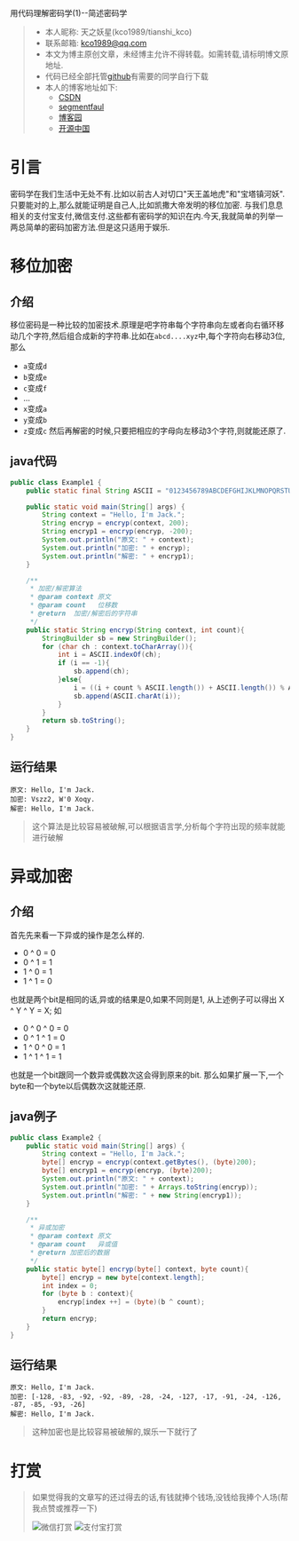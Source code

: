 用代码理解密码学(1)--简述密码学

> - 本人昵称: 天之妖星(kco1989/tianshi_kco)
> - 联系邮箱: <kco1989@qq.com>
> - 本文为博主原创文章，未经博主允许不得转载。如需转载,请标明博文原地址.
> - 代码已经全部托管[github](https://github.com/kco1989/examples)有需要的同学自行下载
> - 本人的博客地址如下:
>   - [CSDN](http://blog.csdn.net/tianshi_kco)
>   - [segmentfaul](https://segmentfault.com/u/kco1989)
>   - [博客园](http://www.cnblogs.com/kco1989/)
>   - [开源中国](https://my.oschina.net/kco1989/blog)
>

# 引言

密码学在我们生活中无处不有.比如以前古人对切口"天王盖地虎"和"宝塔镇河妖".只要能对的上,那么就能证明是自己人,比如凯撒大帝发明的移位加密.
与我们息息相关的支付宝支付,微信支付.这些都有密码学的知识在内.今天,我就简单的列举一两总简单的密码加密方法.但是这只适用于娱乐.


# 移位加密

## 介绍
移位密码是一种比较的加密技术.原理是吧字符串每个字符串向左或者向右循环移动几个字符,然后组合成新的字符串.比如在`abcd....xyz`中,每个字符向右移动3位,那么
- `a`变成`d`
- `b`变成`e`
- `c`变成`f`
- ...
- `x`变成`a`
- `y`变成`b`
- `z`变成`c`
然后再解密的时候,只要把相应的字母向左移动3个字符,则就能还原了.

## java代码

```java
public class Example1 {
    public static final String ASCII = "0123456789ABCDEFGHIJKLMNOPQRSTUVWXYZabcdefghijklmnopqrstuvwxyz";

    public static void main(String[] args) {
        String context = "Hello, I'm Jack.";
        String encryp = encryp(context, 200);
        String encryp1 = encryp(encryp, -200);
        System.out.println("原文: " + context);
        System.out.println("加密: " + encryp);
        System.out.println("解密: " + encryp1);
    }

    /**
     * 加密/解密算法
     * @param context 原文
     * @param count   位移数
     * @return  加密/解密后的字符串
     */
    public static String encryp(String context, int count){
        StringBuilder sb = new StringBuilder();
        for (char ch : context.toCharArray()){
            int i = ASCII.indexOf(ch);
            if (i == -1){
                sb.append(ch);
            }else{
                i = ((i + count % ASCII.length()) + ASCII.length()) % ASCII.length();
                sb.append(ASCII.charAt(i));
            }
        }
        return sb.toString();
    }
}
```

## 运行结果
```
原文: Hello, I'm Jack.
加密: Vszz2, W'0 Xoqy.
解密: Hello, I'm Jack.
```
> 这个算法是比较容易被破解,可以根据语言学,分析每个字符出现的频率就能进行破解

# 异或加密

## 介绍
首先先来看一下异或的操作是怎么样的.
- 0 ^ 0 = 0
- 0 ^ 1 = 1
- 1 ^ 0 = 1
- 1 ^ 1 = 0

也就是两个bit是相同的话,异或的结果是0,如果不同则是1,
从上述例子可以得出 X ^ Y ^ Y = X; 如

- 0 ^ 0 ^ 0 = 0
- 0 ^ 1 ^ 1 = 0
- 1 ^ 0 ^ 0 = 1
- 1 ^ 1 ^ 1 = 1

也就是一个bit跟同一个数异或偶数次这会得到原来的bit.
那么如果扩展一下,一个byte和一个byte以后偶数次这就能还原.

## java例子

```java
public class Example2 {
    public static void main(String[] args) {
        String context = "Hello, I'm Jack.";
        byte[] encryp = encryp(context.getBytes(), (byte)200);
        byte[] encryp1 = encryp(encryp, (byte)200);
        System.out.println("原文: " + context);
        System.out.println("加密: " + Arrays.toString(encryp));
        System.out.println("解密: " + new String(encryp1));
    }

    /**
     * 异或加密
     * @param context 原文
     * @param count   异或值
     * @return 加密后的数据
     */
    public static byte[] encryp(byte[] context, byte count){
        byte[] encryp = new byte[context.length];
        int index = 0;
        for (byte b : context){
            encryp[index ++] = (byte)(b ^ count);
        }
        return encryp;
    }
}
```

## 运行结果
```
原文: Hello, I'm Jack.
加密: [-128, -83, -92, -92, -89, -28, -24, -127, -17, -91, -24, -126, -87, -85, -93, -26]
解密: Hello, I'm Jack.
```


> 这种加密也是比较容易被破解的,娱乐一下就行了

# 打赏
>如果觉得我的文章写的还过得去的话,有钱就捧个钱场,没钱给我捧个人场(帮我点赞或推荐一下)
>
>![微信打赏](http://img.blog.csdn.net/20170508085654037?watermark/2/text/aHR0cDovL2Jsb2cuY3Nkbi5uZXQvdGlhbnNoaV9rY28=/font/5a6L5L2T/fontsize/400/fill/I0JBQkFCMA==/dissolve/70/gravity/SouthEast)
>![支付宝打赏](http://img.blog.csdn.net/20170508085710334?watermark/2/text/aHR0cDovL2Jsb2cuY3Nkbi5uZXQvdGlhbnNoaV9rY28=/font/5a6L5L2T/fontsize/400/fill/I0JBQkFCMA==/dissolve/70/gravity/SouthEast)
